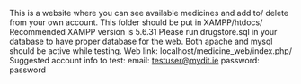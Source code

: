 This is a website where you can see available medicines and add to/ delete from your own account.
This folder should be put in XAMPP/htdocs/
Recommended XAMPP version is 5.6.31
Please run drugstore.sql in your database to have proper database for the web.
Both apache and mysql should be active while testing.
Web link: localhost/medicine_web/index.php/
Suggested account info to test:
    email: testuser@mydit.ie
    password: password
